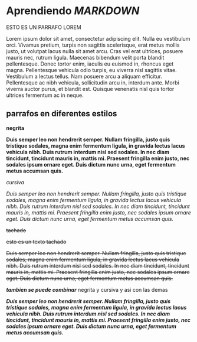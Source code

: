 # Aprendiendo **_MARKDOWN_** 

ESTO ES UN PARRAFO LOREM

Lorem ipsum dolor sit amet, consectetur adipiscing elit. Nulla eu vestibulum orci. Vivamus pretium, turpis non sagittis scelerisque, erat metus mollis justo, ut volutpat lacus nulla sit amet arcu. Cras vel erat ultrices, posuere mauris nec, rutrum ligula. Maecenas bibendum velit porta blandit pellentesque. Donec tortor enim, iaculis eu euismod in, rhoncus eget magna. Pellentesque vehicula odio turpis, eu viverra nisl sagittis vitae. Vestibulum a lectus tellus. Nam posuere arcu a aliquam efficitur. Pellentesque ac nibh vehicula, sollicitudin arcu in, interdum ante. Morbi viverra auctor purus, et blandit est. Quisque venenatis nisl quis tortor ultrices fermentum ac in neque.

## parrafos en diferentes estilos

**negrita**

**Duis semper leo non hendrerit semper. Nullam fringilla, justo quis tristique sodales, magna enim fermentum ligula, in gravida lectus lacus vehicula nibh. Duis rutrum interdum nisl sed sodales. In nec diam tincidunt, tincidunt mauris in, mattis mi. Praesent fringilla enim justo, nec sodales ipsum ornare eget. Duis dictum nunc urna, eget fermentum metus accumsan quis.**

_cursiva_

_Duis semper leo non hendrerit semper. Nullam fringilla, justo quis tristique sodales, magna enim fermentum ligula, in gravida lectus lacus vehicula nibh. Duis rutrum interdum nisl sed sodales. In nec diam tincidunt, tincidunt mauris in, mattis mi. Praesent fringilla enim justo, nec sodales ipsum ornare eget. Duis dictum nunc urna, eget fermentum metus accumsan quis._

~~tachado~~

~~esto es un texto tachado~~

~~Duis semper leo non hendrerit semper. Nullam fringilla, justo quis tristique sodales, magna enim fermentum ligula, in gravida lectus lacus vehicula nibh. Duis rutrum interdum nisl sed sodales. In nec diam tincidunt, tincidunt mauris in, mattis mi. Praesent fringilla enim justo, nec sodales ipsum ornare eget. Duis dictum nunc urna, eget fermentum metus accumsan quis.~~

**_tambien se puede combinar_** negrita y cursiva y asi con las demas

**_Duis semper leo non hendrerit semper. Nullam fringilla, justo quis tristique sodales, magna enim fermentum ligula, in gravida lectus lacus vehicula nibh. Duis rutrum interdum nisl sed sodales. In nec diam tincidunt, tincidunt mauris in, mattis mi. Praesent fringilla enim justo, nec sodales ipsum ornare eget. Duis dictum nunc urna, eget fermentum metus accumsan quis._**